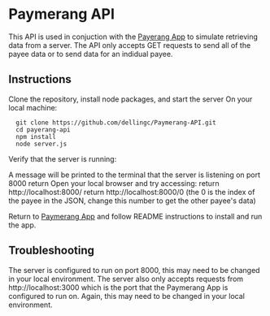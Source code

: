 # Paymerang API

This API is used in conjuction with the [Payerang App](https://github.com/dellingc/paymerang-app) to simulate retrieving data from a server. The API only accepts GET requests to send all of the payee data or to send data for an indidual payee.

## Instructions
Clone the repository, install node packages, and start the server
On your local machine:
```
  git clone https://github.com/dellingc/Paymerang-API.git
  cd payerang-api
  npm install
  node server.js
```

Verify that the server is running:

A message will be printed to the terminal that the server is listening on port 8000  return
Open your local browser and try accessing:  return
    http://localhost:8000/  return
    http://localhost:8000/0 (the 0 is the index of the payee in the JSON, change this number to get the other payee's data)
    
Return to [Paymerang App](https://github.com/dellingc/paymerang-app) and follow README instructions to install and run the app.


## Troubleshooting
The server is configured to run on port 8000, this may need to be changed in your local environment. The server also only accepts requests from http://localhost:3000 which is the port that the Paymerang App is configured to run on. Again, this may need to be changed in your local environment.

